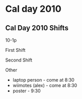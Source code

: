 Cal day 2010
============

Cal Day 2010 Shifts
-------------------

10-1p

First Shift

Second Shift

Other

-   laptop person - come at 8:30
-   wiimotes (alex) - come at 8:30
-   poster - 9:30

